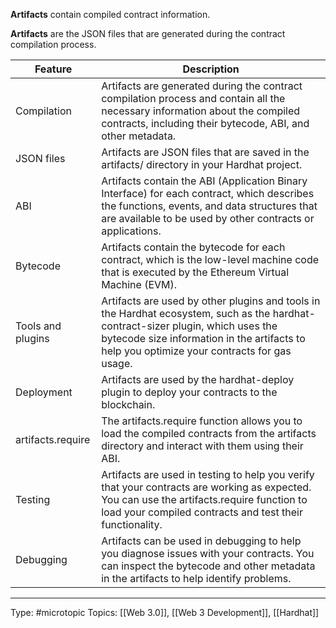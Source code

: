 **Artifacts** contain compiled contract information.

**Artifacts** are the JSON files that are generated during the contract compilation process. 


| Feature | Description                                                                                                                                                                                                                     |
|-----------------------------|---------------------------------------------------------------------------------------------------------------------------------------------------------------------------------------------------------------------------------|
| Compilation                 | Artifacts are generated during the contract compilation process and contain all the necessary information about the compiled contracts, including their bytecode, ABI, and other metadata.                                      |
| JSON files                  | Artifacts are JSON files that are saved in the artifacts/ directory in your Hardhat project.                                                                                                                                    |
| ABI                         | Artifacts contain the ABI (Application Binary Interface) for each contract, which describes the functions, events, and data structures that are available to be used by other contracts or applications.                        |
| Bytecode                    | Artifacts contain the bytecode for each contract, which is the low-level machine code that is executed by the Ethereum Virtual Machine (EVM).                                                                                   |
| Tools and plugins           | Artifacts are used by other plugins and tools in the Hardhat ecosystem, such as the hardhat-contract-sizer plugin, which uses the bytecode size information in the artifacts to help you optimize your contracts for gas usage. |
| Deployment                  | Artifacts are used by the hardhat-deploy plugin to deploy your contracts to the blockchain.                                                                                                                                     |
| artifacts.require           | The artifacts.require function allows you to load the compiled contracts from the artifacts directory and interact with them using their ABI.                                                                                   |
| Testing                     | Artifacts are used in testing to help you verify that your contracts are working as expected. You can use the artifacts.require function to load your compiled contracts and test their functionality.                          |
| Debugging                   | Artifacts can be used in debugging to help you diagnose issues with your contracts. You can inspect the bytecode and other metadata in the artifacts to help identify problems.                                                 |

___
Type: #microtopic 
Topics: [[Web 3.0]], [[Web 3 Development]], [[Hardhat]]

